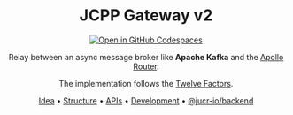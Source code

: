 <div align="center">

# JCPP Gateway v2

[![Open in GitHub Codespaces](https://github.com/codespaces/badge.svg)](https://github.com/codespaces/new/jucr-io/pathfinder?skip_quickstart=true&machine=standardLinux32gb&repo=514263361&ref=main&devcontainer_path=.devcontainer%2Fdevcontainer.json&location=WestEurope)

Relay between an async message broker like **Apache Kafka** and the [Apollo Router](https://github.com/apollographql/router).

The implementation follows the [Twelve Factors](https://12factor.net).

[Idea](#-idea) •
[Structure](#-structure) •
[APIs](#-apis) •
[Development](#-development) •
[@jucr-io/backend](https://github.com/orgs/jucr-io/teams/backend)

</div>